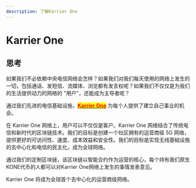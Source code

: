 ```yaml
---
description: 了解Karrier One
---
```


# Karrier One

## 思考

如果我们不必依赖中央电信网络会怎样？如果我们对我们每天使用的网络上发生的一切，包括通话、发短信、流媒体、浏览都有发言权呢？如果我们不仅仅是为我们的生活提供动力的网络的 "用户"，还能成为主导者呢？

通过我们先进的电信基础设施，[<mark style="color:red;">**Karrier One**</mark>](https://karrier.one/) 为每个人提供了建立自己事业的机会。

在 Karrier One 网络上，用户可以不仅仅是客户。Karrier One 网络结合了传统电信和新时代的区块链技术。我们的目标是创建一个社区拥有的运营商级 5G 网络，提供更好的可访问性、速度、成本效益和安全性。我们的目标是实现无线基础设施的去中心化和电信的民主化，成为全球网络。

通过我们的定制区块链，该区块链以智能合约作为运营的核心，每个持有我们原生KONE代币的人都可以对Karrier One网络上发生的事情发表意见。

Karrier One 将成为全球首个去中心化的运营商级网络。
